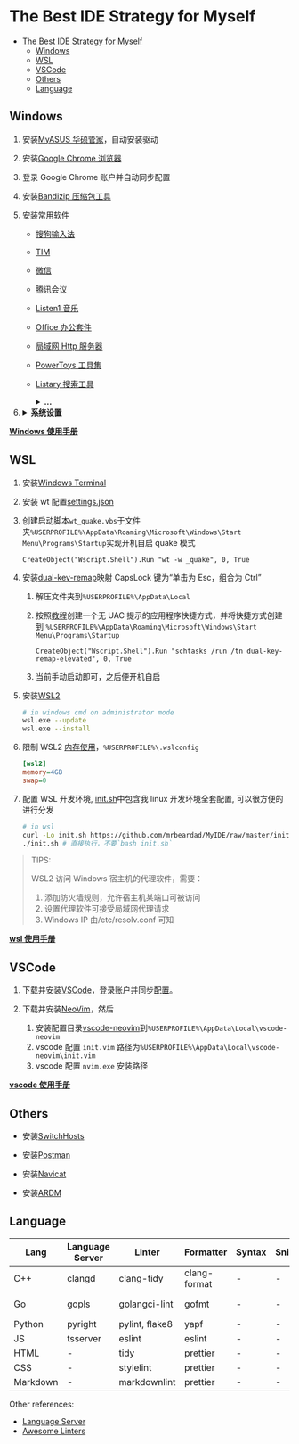 # The Best IDE Strategy for Myself

<!-- vim-markdown-toc GFM -->

- [The Best IDE Strategy for Myself](#the-best-ide-strategy-for-myself)
  - [Windows](#windows)
  - [WSL](#wsl)
  - [VSCode](#vscode)
  - [Others](#others)
  - [Language](#language)

<!-- vim-markdown-toc -->

## Windows

1. 安装[MyASUS 华硕管家](https://www.microsoft.com/zh-cn/p/myasus/9n7r5s6b0zzh?activetab=pivot:overviewtab)，自动安装驱动
2. 安装[Google Chrome 浏览器](https://www.google.cn/chrome/)
3. 登录 Google Chrome 账户并自动同步配置
4. 安装[Bandizip 压缩包工具](http://www.bandisoft.com/bandizip/old/6/)
5. 安装常用软件

   - [搜狗输入法](https://pinyin.sogou.com/)
   - [TIM](https://tim.qq.com)
   - [微信](https://pc.weixin.qq.com/?lang=zh_CN)
   - [腾讯会议](https://meeting.tencent.com/download-center.html)
   - [Listen1 音乐](https://www.zhyong.cn/posts/64cd/)
   - [Office 办公套件](https://www.office.com/)
   - [局域网 Http 服务器](http://iscute.cn/chfs)
   - [PowerToys 工具集](https://github.com/microsoft/PowerToys/releases)
   - [Listary 搜索工具](https://www.listarypro.com/download)
       <details>
           <summary><b>...</b></summary>

     ```txt
     产  品：Listary授权信息
     姓  名：准女婿
     邮  箱：welcome5201311@163.com
     注册码：
     DR6QRNJBSYB344AJ7NJA3EKZC9B2PMWV
     KF2HP9CAQSJMBZCJXM8KSH4H3XYPAKNS
     WRR6ZBJ3HQPPZGF8FL88VQSNZ27EAW8S
     AAV6TVFGLQZTHGJCAEMAKG74573ZTDDG
     8NMLXAMZVJ6546QZLE7VTYZRNFKMHUBB
     JNWC2T2FR3EKVUDA2JEL85RDHLVFBC4Q
     复制代码


     复制代码
     姓  名：准女婿
     邮  箱：welcome5201311@163.com
     注册码：
     AQUTK8NRYKGREDZMS68GPG9NPDYSYJJK
     FGQ2ZL8B6Z3STGXEST27EAS67F77HR6M
     CW7Y6YA85T75AQUX7W3CYBNJLCJE7GY9
     WA3HSDTA8YLT2FPF8YMXWWWFLT4NQK4F
     C3LUGRGZR5R29CYAUPZ4XUEXDLGFZNGV
     JNWC2T2FR3EKULSBLMG9NLPJWRW29WYH
     复制代码


     复制代码
     姓  名：准女婿
     邮  箱：welcome5201311@znx_52pojie.com
     注册码：
     JRWX9QN8GJYF9J3S27KYKY2F7UGCW9QD
     VUHQL8ZBERXM9KMY8UM8P23QKYDXHTCW
     VHD2WNSSP8CV755UFGALVG34XYEENR76
     YSKTDDH29DEVTYD9V5TV8HLMRVGEUVC5
     XKE62QZA7YH97CBBA5V7V53MC6XC89N6
     4YA4DWA2TZ4VU8VT8S3R89W6HBKG3J42
     ```

       </details>

6. <details>
    <summary><b>系统设置</b></summary>

   - Acount
     - Your info: 登录账户
     - Your info: 登录账户
     - Sync your srttings: 同步配置
   - System
     - Display: 夜间暖色
     - Clipboard: 启用剪切板
     - About: 更改主机名
   - Devices
     - Bluetooth & other devices: 关闭蓝牙
     - Touchpad: 设置触摸板手势
     - Typing
       - Advanced Keyboard Settings
         - Input Language hot keys: 设置系统输入法热键
   - Personalization
     - Theme
       - Background: 设置桌面壁纸
       - Colors: 设置主题颜色
       - Mouse Cursor: 设置[鼠标主题](https://zhutix.com/tag/cursors/)
     - Fonts: 设置字体
       1. 安装[noMeiryoUI 字体设置](https://github.com/Tatsu-syo/noMeiryoUI/releases)
       2. 安装[MacType 字体渲染](https://github.com/snowie2000/mactype/releases)
       3. 安装[NerdCodePro 字体](fonts/)
     - Start: 设置开始界面
       1. 开启所有选项
       2. 排版磁条
     - Taskbar: 设置任务栏界面
       1. 安装[TranslucentTB 透明任务栏](https://www.microsoft.com/zh-cn/p/translucenttb/9pf4kz2vn4w9?activetab=pivot:overviewtab)
       2. 安装[XMeters 资源监测器](https://entropy6.com/xmeters/)
       3. 居中任务栏图标
       4. 隐藏桌面图标
   - Apps
     - Apps & features: 卸载多余软件
     - Startup: 管理开机自启软件
   - Time & Language: 自动同步时间与时区，并显示农历
   - Region: 设置所在地区与日期时间显示格式
   - Language: 设置系统显示语言为英语，并下载中文包
     - Administrative language settings
       - Change system locale: 选择中文语系并取消勾选 Beta 设置
   - Ease of Access
     - Mouse pointer: 更改鼠标大小

  </details>

[**Windows 使用手册**](windows.md)

## WSL

1. 安装[Windows Terminal](https://www.microsoft.com/zh-cn/p/windows-terminal/9n0dx20hk701?activetab=pivot:overviewtab)
2. 安装 wt 配置[settings.json](wt/settings.json)
3. 创建启动脚本`wt_quake.vbs`于文件夹`%USERPROFILE%\AppData\Roaming\Microsoft\Windows\Start Menu\Programs\Startup`实现开机自启 quake 模式

   ```vbs
   CreateObject("Wscript.Shell").Run "wt -w _quake", 0, True
   ```

4. 安装[dual-key-remap](https://github.com/ililim/dual-key-remap/releases)映射 CapsLock 键为“单击为 Esc，组合为 Ctrl”

   1. 解压文件夹到`%USERPROFILE%\AppData\Local`
   2. 按照[教程](https://winaero.com/create-elevated-shortcut-to-skip-uac-prompt-in-windows-10/)创建一个无 UAC 提示的应用程序快捷方式，并将快捷方式创建到 `%USERPROFILE%\AppData\Roaming\Microsoft\Windows\Start Menu\Programs\Startup`

      ```vbs
      CreateObject("Wscript.Shell").Run "schtasks /run /tn dual-key-remap-elevated", 0, True
      ```

   3. 当前手动启动即可，之后便开机自启

5. 安装[WSL2](https://docs.microsoft.com/en-us/windows/wsl/install)

   ```sh
   # in windows cmd on administrator mode
   wsl.exe --update
   wsl.exe --install
   ```

6. 限制 WSL2 [内存使用](https://github.com/microsoft/WSL/issues/4166#issuecomment-526725261)，`%USERPROFILE%\.wslconfig`

   ```ini
   [wsl2]
   memory=4GB
   swap=0
   ```

7. 配置 WSL 开发环境, [init.sh](init.sh)中包含我 linux 开发环境全套配置, 可以很方便的进行分发

   ```sh
   # in wsl
   curl -Lo init.sh https://github.com/mrbeardad/MyIDE/raw/master/init.sh
   ./init.sh # 直接执行，不要`bash init.sh`
   ```

> TIPS:
>
> WSL2 访问 Windows 宿主机的代理软件，需要：
>
> 1. 添加防火墙规则，允许宿主机某端口可被访问
> 2. 设置代理软件可接受局域网代理请求
> 3. Windows IP 由/etc/resolv.conf 可知

[**wsl 使用手册**](wsl.md)

## VSCode

1. 下载并安装[VSCode](https://code.visualstudio.com/download)，登录账户并同步[配置](vscode/)。

2. 下载并安装[NeoVim](https://github.com/neovim/neovim/releases/)，然后
   1. 安装配置目录[vscode-neovim](vscode/vscode-neovim/)到`%USERPROFILE%\AppData\Local\vscode-neovim`
   2. vscode 配置 `init.vim` 路径为`%USERPROFILE%\AppData\Local\vscode-neovim\init.vim`
   3. vscode 配置 `nvim.exe` 安装路径

[**vscode 使用手册**](vscode.md)

## Others

- 安装[SwitchHosts](https://github.com/oldj/SwitchHosts/releases)

- 安装[Postman](https://www.postman.com/downloads/)

- 安装[Navicat](## "祖安人自有祖安的方法搞到手")

- 安装[ARDM](https://github.com/qishibo/AnotherRedisDesktopManager/releases)

## Language

| Lang     | Language Server | Linter         | Formatter    | Syntax | Snippets | Debugger | Build    | Doc     | Test    | Prof       |
| -------- | --------------- | -------------- | ------------ | ------ | -------- | -------- | -------- | ------- | ------- | ---------- |
| C++      | clangd          | clang-tidy     | clang-format | -      | -        | lldb     | CMake    | Doxygen | gtest   | gperftools |
| Go       | gopls           | golangci-lint  | gofmt        | -      | -        | delve    | go-build | swag    | testify | go-prof    |
| Python   | pyright         | pylint, flake8 | yapf         | -      | -        | -        | -        | -       | -       | -          |
| JS       | tsserver        | eslint         | eslint       | -      | -        | -        | -        | -       | -       | -          |
| HTML     | -               | tidy           | prettier     | -      | -        | -        | -        | -       | -       | -          |
| CSS      | -               | stylelint      | prettier     | -      | -        | -        | -        | -       | -       | -          |
| Markdown | -               | markdownlint   | prettier     | -      | -        | -        | -        | -       | -       | -          |

Other references:

- [Language Server](https://microsoft.github.io/language-server-protocol/implementors/servers/)
- [Awesome Linters](https://github.com/caramelomartins/awesome-linters)
